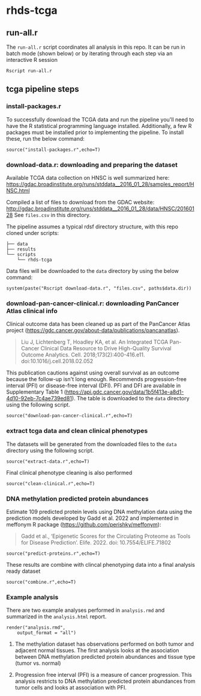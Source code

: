 # rhds-tcga

## run-all.r

The `run-all.r` script coordinates all analysis in this repo. It can
be run in batch mode (shown below) or by iterating through each step
via an interactive R session

```
Rscript run-all.r
```

## tcga pipeline steps

### install-packages.r

To successfully download the TCGA data and run the pipeline 
you'll need to have the R statistical programming language installed.
Additionally, a few R packages must be installed prior to implementing the 
pipeline. To install these, run the below command:

```
source("install-packages.r",echo=T)
```

### download-data.r: downloading and preparing the dataset

Available TCGA data collection on HNSC is well summarized here:
https://gdac.broadinstitute.org/runs/stddata__2016_01_28/samples_report/HNSC.html

Compiled a list of files to download from the GDAC website:
http://gdac.broadinstitute.org/runs/stddata__2016_01_28/data/HNSC/20160128
See `files.csv` in this directory.

The pipeline assumes a typical rdsf directory structure, with this repo
cloned under scripts:

```
├── data
├── results
└── scripts
    └── rhds-tcga
```

Data files will be downloaded to the `data` directory by using the 
below command:

```
system(paste("Rscript download-data.r", "files.csv", paths$data.dir))
```

### download-pan-cancer-clinical.r: downloading PanCancer Atlas clinical info

Clinical outcome data has been cleaned up as part of the
PanCancer Atlas project
(https://gdc.cancer.gov/about-data/publications/pancanatlas).

> Liu J, Lichtenberg T, Hoadley KA, et al. An Integrated TCGA Pan-Cancer
> Clinical Data Resource to Drive High-Quality Survival Outcome
> Analytics. Cell. 2018;173(2):400-416.e11. doi:10.1016/j.cell.2018.02.052

This publication cautions against using overall survival as an outcome
because the follow-up isn't long enough.
Recommends progression-free interval (PFI) or
disease-free interval (DFI).
PFI and DFI are available in Supplementary Table 1
(https://api.gdc.cancer.gov/data/1b5f413e-a8d1-4d10-92eb-7c4ae739ed81).
The table is downloaded to the `data` directory
using the following script.

```
source("download-pan-cancer-clinical.r",echo=T)
```

### extract tcga data and clean clinical phenotypes

The datasets will be generated
from the downloaded files to the `data` directory
using the following script.

```
source("extract-data.r",echo=T)
```

Final clinical phenotype cleaning is also performed

```
source("clean-clinical.r",echo=T)
```


### DNA methylation predicted protein abundances

Estimate 109 predicted protein levels using DNA methylation data
using the prediction models developed by Gadd et al. 2022 and 
implemented in meffonym R package (https://github.com/perishky/meffonym):

> Gadd et al., ‘Epigenetic Scores for the Circulating Proteome as Tools for 
> Disease Prediction’. Elife. 2022. doi: 10.7554/ELIFE.71802

```
source("predict-proteins.r",echo=T)
```

These results are combine with clincal phenotyping data into
a final analysis ready dataset

```
source("combine.r",echo=T)
```

### Example analysis 

There are two example analyses performed in `analysis.rmd` and 
summarized in the `analysis.html` report.

```
render("analysis.rmd", 
	output_format = "all")
```

1. The methylation dataset has observations performed on both tumor and 
adjacent normal tissues. The first analysis looks at the association between
DNA methylation predicted protein abundances and tissue type (tumor vs. normal)

2. Progression free interval (PFI) is a measure of cancer progression. This
analysis restricts to DNA methylation predicted protein abundances from tumor
cells and looks at association with PFI. 

